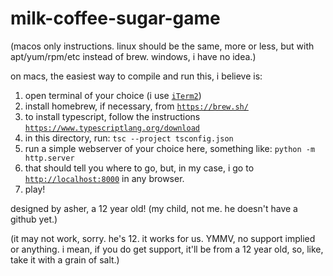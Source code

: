 # milk-coffee-sugar-game

(macos only instructions. linux should be the same, more or less, but with apt/yum/rpm/etc instead of brew. windows, i have no idea.)

on macs, the easiest way to compile and run this, i believe is:
1. open terminal of your choice (i use [`iTerm2`](https://github.com/gnachman/iTerm2))
1. install homebrew, if necessary, from [`https://brew.sh/`](https://brew.sh/)
1. to install typescript, follow the instructions [`https://www.typescriptlang.org/download`](https://www.typescriptlang.org/download)
1. in this directory, run: `tsc --project tsconfig.json`
1. run a simple webserver of your choice here, something like: `python -m http.server` 
1. that should tell you where to go, but, in my case, i go to [`http://localhost:8000`](http://localhost:8000) in any browser.
1. play!

designed by asher, a 12 year old! (my child, not me. he doesn't have a github yet.)

(it may not work, sorry. he's 12. it works for us. YMMV, no support implied or anything. i mean, if you do get support, it'll be from a 12 year old, so, like, take it with a grain of salt.)
